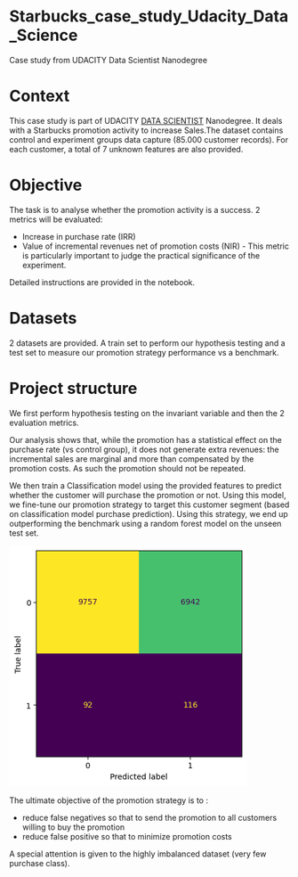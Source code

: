 # Starbucks_case_study_Udacity_Data_Science
Case study from UDACITY Data Scientist Nanodegree

# Context

This case study is part of UDACITY [DATA SCIENTIST]() Nanodegree. It deals with a Starbucks promotion activity to increase Sales.The dataset contains control and experiment groups data capture (85.000 customer records). For each customer, a total of 7 unknown features are also provided.

# Objective

The task is to analyse whether the promotion activity is a success. 2 metrics will be evaluated:
- Increase in purchase rate (IRR)
- Value of incremental revenues net of promotion costs (NIR) - This metric is particularly important to judge the practical significance of the experiment.

Detailed instructions are provided in the notebook.

# Datasets

2 datasets are provided. A train set to perform our hypothesis testing and a test set to measure our promotion strategy performance vs a benchmark.

# Project structure

We first perform hypothesis testing on the invariant variable and then the 2 evaluation metrics.

Our analysis shows that, while the promotion has a statistical effect on the purchase rate (vs control group), it does not generate extra revenues: the incremental sales are marginal and more than compensated by the promotion costs. As such the promotion should not be repeated.

We then train a Classification model using the provided features to predict whether the customer will purchase the promotion or not. Using this model, we fine-tune our promotion strategy to target this customer segment (based on classification model purchase prediction). Using this strategy, we end up outperforming the benchmark using a random forest model on the unseen test set.

![Confusion Matrix Random Forest Model on 20% of the train set reserved for validation](assets/confusionmatrix.png)

The ultimate objective of the promotion strategy is to :
- reduce false negatives so that to send the promotion to all customers willing to buy the promotion
- reduce false positive so that to minimize promotion costs


A special attention is given to the highly imbalanced dataset (very few purchase class).
